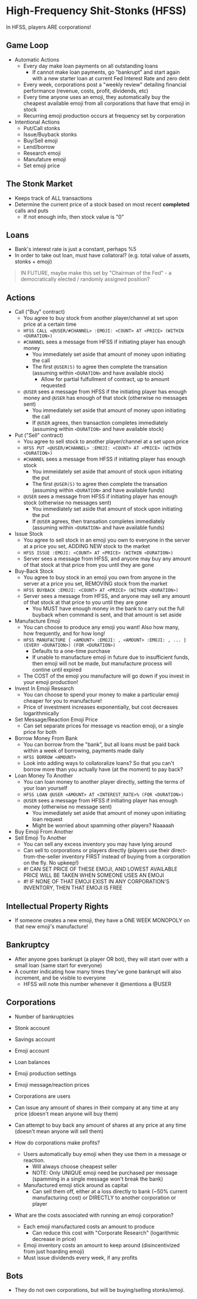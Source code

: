 # High-Frequency Shit-Stonks (HFSS)

In HFSS, players ARE corporations!

## Game Loop

- Automatic Actions
    - Every day make loan payments on all outstanding loans
        - If cannot make loan payments, go "bankrupt" and start again with a new starter loan at current Fed Interest Rate and zero debt
    - Every week, corporations post a "weekly review" detailing financial performance (revenue, costs, profit, dividends, etc)
    - Every time anyone uses an emoji, they automatically buy the cheapest available emoji from all corporations that have that emoji in stock
    - Recurring emoji production occurs at frequency set by corporation
- Intentional Actions
    - Put/Call stonks
    - Issue/Buyback stonks
    - Buy/Sell emoji
    - Lend/borrow
    - Research emoji
    - Manufature emoji
    - Set emoji price

## The Stonk Market

- Keeps track of ALL transactions
- Determine the current price of a stock based on most recent **completed** calls and puts
    - If not enough info, then stock value is "0"

## Loans

- Bank's interest rate is just a constant, perhaps %5
- In order to take out loan, must have collatoral? (e.g. total value of assets, stonks + emoji)

> IN FUTURE, maybe make this set by "Chairman of the Fed" - a democratically elected / randomly assigned position?

## Actions

- Call ("Buy" contract)
    - You agree to buy stock from another player/channel at set upon price at a certain time
    - `HFSS CALL <@USER/#CHANNEL> :EMOJI: <COUNT> AT <PRICE> (WITHIN <DURATION>)`
    - `#CHANNEL` sees a message from HFSS if initiating player has enough money
        - You immediately set aside that amount of money upon initiating the call
        - The first `@USER(S)` to agree then complete the transation (assuming within `<DURATION>` and have available stock)
            - Allow for partial fulfullment of contract, up to amount requested
    - `@USER` sees a message from HFSS if the initiating player has enough money and `@USER` has enough of that stock (otherwise no messages sent)
        - You immediately set aside that amount of money upon initiating the call
        - If `@USER` agrees, then transaction completes immediately (assuming within `<DURATION>` and have available stock)
- Put ("Sell" contract)
    - You agree to sell stock to another player/channel at a set upon price
    - `HFSS PUT <@USER/#CHANNEL> :EMOJI: <COUNT> AT <PRICE> (WITHIN <DURATION>)`
    - `#CHANNEL` sees a message from HFSS if initiating player has enough stock
        - You immeidately set aside that amount of stock upon initiating the put
        - The first `@USER(S)` to agree then complete the transation (assuming within `<DURATION>` and have available funds)
    - `@USER` sees a message from HFSS if initiating player has enough stock (otherwise no messages sent)
        - You immediately set aside that amount of stock upon initiating the put
        - If `@USER` agrees, then transation completes immediately (assuming within `<DURATION>` and have available funds)
- Issue Stock
    - You agree to sell stock in an emoji you own to everyone in the server at a price you set, ADDING NEW stock to the market
    - `HFSS ISSUE :EMOJI: <COUNT> AT <PRICE> (WITHIN <DURATION>)`
    - Server sees a message from HFSS, and anyone may buy any amount of that stock at that price from you until they are gone
- Buy-Back Stock
    - You agree to buy stock in an emoji you own from anyone in the server at a price you set, REMOVING stock from the market
    - `HFSS BUYBACK :EMOJI: <COUNT> AT <PRICE> (WITHIN <DURATION>)`
    - Server sees a message from HFSS, and anyone may sell any amount of that stock at that price to you until they are gone
        - You MUST have enough money in the bank to carry out the full buyback when command is sent, and that amount is set aside
- Manufacture Emoji
    - You can choose to produce any emoji you want! Also how many, how frequently, and for how long!
    - `HFSS MANUFACTURE { <AMOUNT> :EMOJI: , <AMOUNT> :EMOJI: , ... } (EVERY <DURATION>) (FOR <DURATION>)`
        - Defaults to a one-time purchase
        - If unable to manufacture emoji in future due to insufficient funds, then emoji will not be made, but manufacture process will contine until expired
    - The COST of the emoji you manufacture will go down if you invest in your emoji production!
- Invest In Emoji Research
    - You can choose to spend your money to make a particular emoji cheaper for you to manufacture!
    - Price of investment increases exponentially, but cost decreases logarithmically
- Set Message/Reaction Emoji Price
    - Can set separate prices for message vs reaction emoji, or a single price for both
- Borrow Money From Bank
    - You can borrow from the "bank", but all loans must be paid back within a week of borrowing, payments made daily
    - `HFSS BORROW <AMOUNT>`
    - Look into adding ways to collatoralize loans? So that you can't borrow more than you actually have (at the moment) to pay back?
- Loan Money To Another
    - You can loan money to another player directly, setting the terms of your loan yourself
    - `HFSS LOAN @USER <AMOUNT> AT <INTEREST_RATE>% (FOR <DURATION>)`
    - `@USER` sees a message from HFSS if initiating player has enough money (otherwise no message sent)
        - You immediately set aside that amount of money upon initiating loan request
        - Might be worried about spamming other players? Naaaaah
- Buy Emoji From Another
- Sell Emoji To Another
    - You can sell any excess inventory you may have lying around
    - Can sell to corporations or players directly (players use their direct-from-the-seller inventory FIRST instead of buying from a corporation on the fly. No upkeep!)
    - #! CAN SET PRICE OF THESE EMOJI, AND LOWEST AVAILABLE PRICE WILL BE TAKEN WHEN SOMEONE USES AN EMOJI
    - #! IF NONE OF THAT EMOJI EXIST IN ANY CORPORATION'S INVENTORY, THEN THAT EMOJI IS FREE

## Intellectual Property Rights

- If someone creates a new emoji, they have a ONE WEEK MONOPOLY on that new emoji's manufacture!

## Bankruptcy

- After anyone goes bankrupt (a player OR bot), they will start over with a small loan (same start for everyone)
- A counter indicating how many times they've gone bankrupt will also increment, and be visible to everyone
    - HFSS will note this number whenever it @mentions a @USER

## Corporations

- Number of bankruptcies
- Stonk account
- Savings account
- Emoji account
- Loan balances
- Emoji production settings
- Emoji message/reaction prices

- Corporations are users
- Can issue any amount of shares in their company at any time at any price (doesn't mean anyone will buy them)
- Can attempt to buy back any amount of shares at any price at any time (doesn't mean anyone will sell them)
- How do corporations make profits?
    - Users automatically buy emoji when they use them in a message or reaction.
        - Will always choose cheapest seller
        - NOTE: Only UNIQUE emoji need be purchased per message (spamming in a single message won't break the bank)
    - Manufactured emoji stick around as capital
        - Can sell them off, either at a loss directly to bank (~50% current manufacturing cost) or DIRECTLY to another corporation or player
- What are the costs associated with running an emoji corporation?
    - Each emoji manufactured costs an amount to produce
        - Can reduce this cost with "Corporate Research" (logarithmic decrease in price)
    - Emoji inventory costs an amount to keep around (disincentivized from just hoarding emoji)
    - Must issue dividends every week, if any profits

## Bots

- They do not own corporations, but will be buying/selling stonks/emoji.
